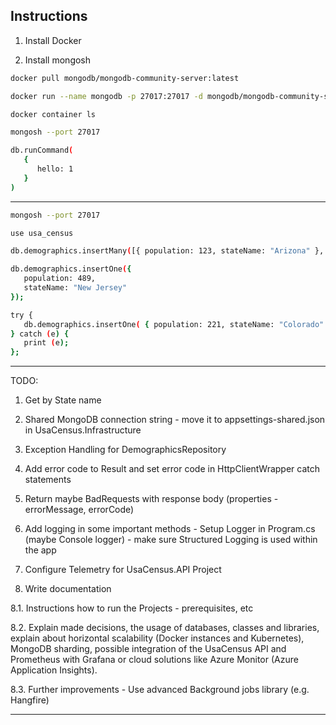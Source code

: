 ## Instructions

1. Install Docker

2. Install mongosh

```bash
docker pull mongodb/mongodb-community-server:latest
```

```bash
docker run --name mongodb -p 27017:27017 -d mongodb/mongodb-community-server:latest
```

```bash
docker container ls
```

```bash
mongosh --port 27017
```

```bash
db.runCommand(
   {
      hello: 1
   }
)
```

---

```bash
mongosh --port 27017
```

```bash
use usa_census
```

```bash
db.demographics.insertMany([{ population: 123, stateName: "Arizona" }, { population: 345, stateName: "California" }])
```

```bash
db.demographics.insertOne({
   population: 489,
   stateName: "New Jersey"
});
```

```bash
try {
   db.demographics.insertOne( { population: 221, stateName: "Colorado" } );
} catch (e) {
   print (e);
};
```

---

TODO:

1. Get by State name

2. Shared MongoDB connection string - move it to appsettings-shared.json in UsaCensus.Infrastructure

3. Exception Handling for DemographicsRepository

4. Add error code to Result and set error code in HttpClientWrapper catch statements

5. Return maybe BadRequests with response body (properties - errorMessage, errorCode)

6. Add logging in some important methods - Setup Logger in Program.cs (maybe Console logger) - make sure Structured Logging is used within the app

7. Configure Telemetry for UsaCensus.API Project

8. Write documentation

8.1. Instructions how to run the Projects - prerequisites, etc

8.2. Explain made decisions, the usage of databases, classes and libraries, explain about horizontal scalability (Docker instances and Kubernetes), MongoDB sharding, possible integration of the UsaCensus API and Prometheus with Grafana or cloud solutions like Azure Monitor (Azure Application Insights).

8.3. Further improvements - Use advanced Background jobs library (e.g. Hangfire)

---
